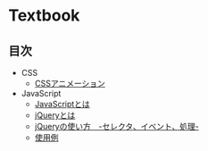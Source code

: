 # Textbook

## 目次

- CSS
  - [CSSアニメーション](CSS/animation.md)
- JavaScript
  - [JavaScriptとは](Javascript/introduction.md)
  - [jQueryとは](Javascript/jQuery.md)
  - [jQueryの使い方　-セレクタ、イベント、処理-](Javascript/jQuery_basic.md)
  - [使用例](Javascript/jQuery_examples.md)



